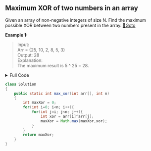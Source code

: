 ## Maximum XOR of two numbers in an array 
Given an array of non-negative integers of size N. Find the maximum possible XOR between two numbers present in the array. [🔗Goto](https://practice.geeksforgeeks.org/problems/maximum-xor-of-two-numbers-in-an-array/1/?page=2&difficulty[]=1&status[]=unsolved&sortBy=accuracy#) 

**Example 1:**

><p>Input:<br>
>Arr = {25, 10, 2, 8, 5, 3}<br>
>Output: 28<br>
>Explanation:<br>
>The maximum result is 5 ^ 25 = 28.
</p>

<details>
<summary>Full Code</summary>

```java
import java.util.*;
import java.lang.*;
import java.io.*;
class GFG
{
    public static void main(String[] args) throws IOException
    {
        BufferedReader br = new BufferedReader(new InputStreamReader(System.in));
        int T = Integer.parseInt(br.readLine().trim());
        while(T-->0)
        {
            int n = Integer.parseInt(br.readLine().trim());
            String s = br.readLine();
            String[] S = s.split(" ");
            int[] v = new int[n];
            for(int i = 0; i < n; i++)
            {
                v[i] = Integer.parseInt(S[i]);
            }
            Solution ob = new Solution();
           System.out.println(ob.max_xor(v, n));
            
        }
    }
}

```
</details>

```java
class Solution
{
    public static int max_xor(int arr[], int n)
    {
        int maxXor = 0;
        for(int i=0; i<n; i++){
            for(int j=i; j<n; j++){
                int xor = arr[i]^arr[j];
                maxXor = Math.max(maxXor,xor);
            }
        }
        return maxXor;
    }
}
```